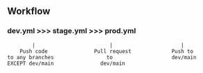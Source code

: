 ## Workflow


###      dev.yml        >>>      stage.yml      >>>     prod.yml
            |                        |                      |
        Push code               Pull request             Push to 
    to any branches                 to                   dev/main
    EXCEPT dev/main               dev/main